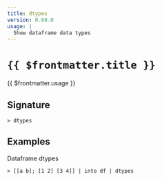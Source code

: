 ```yaml
---
title: dtypes
version: 0.68.0
usage: |
  Show dataframe data types
---
```


# <code>{{ $frontmatter.title }}</code>

<div style='white-space: pre-wrap;'>{{ $frontmatter.usage }}</div>

## Signature

```> dtypes ```

## Examples

Dataframe dtypes
```shell
> [[a b]; [1 2] [3 4]] | into df | dtypes
```
